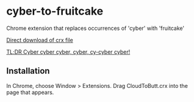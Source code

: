 cyber-to-fruitcake
=============

Chrome extension that replaces occurrences of 'cyber' with 'fruitcake'

[Direct download of crx file](https://github.com/efreak/cyber-to-fruitcake/blob/master/CyberToFruitcake.crx?raw=true)

[TL;DR Cyber cyber cyber, cyber, cy-cyber cyber!](http://arstechnica.com/the-multiverse/2016/01/say-cyber-again-ars-cringes-through-csi-cyber/?comments=1&post=30433379#comment-30433379)

Installation
------------

In Chrome, choose Window > Extensions.  Drag CloudToButt.crx into the page that appears.